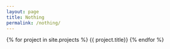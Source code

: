 ```yaml
---
layout: page
title: Nothing
permalink: /nothing/
---
```

<section>
    <div class="container">
        <div class="post-list">
			{% for project in site.projects %}
				{{ project.title}}
			<!-- <div class="post-box">
				<div class="post-title">
					<a class="post-title" href="{{post.url | prepend:site.baseurl }}" > {{ post.title }}</a>
				</div>
				<div class="post-excerpt">
					{{ post.content | strip_html | truncatewords:20}}
				</div>
				<div class="posted">
					posted on
					<span class="posted-on">
						{{ post.date | date: "%A, %B %-d, %Y" }}
					</span>
					<span class="in">
						in
					</span>
					<span class="categories-on">
						{% for category in post.categories%}
							{{category}}{% if forloop.last %}{% else %},{% endif %}
						{% endfor %}
					</span>
				</div>
			</div> -->
			{% endfor %}
		</div>
    </div>
</section>

